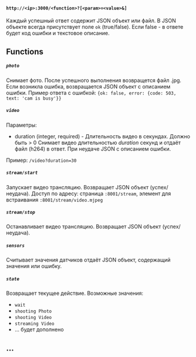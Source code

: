 #### `http://<ip>:3000/<function>?[<param>=<value>&]`

Каждый успешный ответ содержит JSON объект или файл. В JSON объекте всегда присутствует поле `ok` (true/false). Если false - в ответе будет код ошибки и текстовое описание.


## Functions
##### `photo`
Снимает фото. После успешного выполнения возвращется файл .jpg. Если возникла ошибка, возвращается JSON объект с описанием ошибки.
Пример ответа с ошибкой: `{ok: false, error: {code: 503, text: 'cam is busy'}}`

##### `video`
Параметры:
+ duration (integer, required) - Длительность видео в секундах. Должно быть > 0
Снимает видео длительностью *duration* секунд и отдаёт файл (h264) в ответ. При неудаче JSON с описанием ошибки.

Пример: `/video?duration=30`

##### `stream/start`
Запускает видео трансляцию. Возвращает JSON объект (успех/неудача).
Доступ по адресу: страница `:8001/stream`, элемент для встраивания `:8001/stream/video.mjpeg`

##### `stream/stop`
Останавливает видео трансляцию. Возвращает JSON объект (успех/неудача).

##### `sensors`
Считывает значения датчиков отдаёт JSON объект, содержащий значения или ошибку.

##### `state`
Возвращает текущее действие. Возможные значения:
+ `wait`
+ `shooting Photo`
+ `shooting Video`
+ `streaming Video`
+ ... будет дополнено

## ...